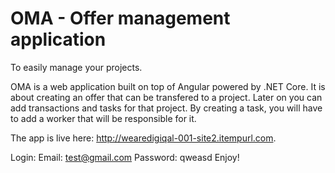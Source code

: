 # OMA - Offer management application
To easily manage your projects.

OMA is a web application built on top of Angular powered by .NET Core. It is about creating an offer that can be transfered to a project. 
Later on you can add transactions and tasks for that project. By creating a task, you will have to add a worker that will be responsible
for it. 

The app is live here: http://wearedigiqal-001-site2.itempurl.com. 

Login: Email: test@gmail.com 
       Password: qweasd
Enjoy!
